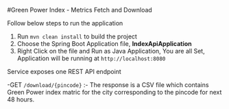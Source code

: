 #Green Power Index - Metrics Fetch and Download

Follow below steps to run the application

1. Run `mvn clean install` to build the project
2. Choose the Spring Boot Application file, **IndexApiApplication**
3. Right Click on the file and Run as Java Application, You are all Set, Application will be running at `http://localhost:8080` 


Service exposes one REST API endpoint

  -GET  `/download/{pincode}` :- The response is a CSV file which contains Green Power index matric for the city corresponding to the  pincode for next 48 hours. 
